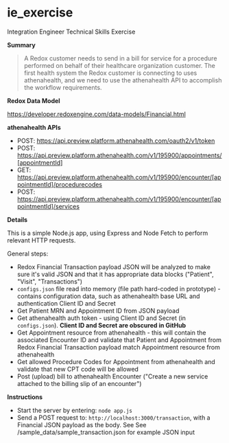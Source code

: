 # ie_exercise
Integration Engineer Technical Skills Exercise

**Summary**
>A Redox customer needs to send in a bill for service for a procedure performed on behalf of their healthcare organization customer. The first health system the Redox customer is connecting to uses athenahealth, and we need to use the athenahealth API to accomplish the workflow requirements.

**Redox Data Model**

https://developer.redoxengine.com/data-models/Financial.html

**athenahealth APIs**
- POST: https://api.preview.platform.athenahealth.com/oauth2/v1/token
- POST: https://api.preview.platform.athenahealth.com/v1/195900/appointments/[appointmentId]
- GET: https://api.preview.platform.athenahealth.com/v1/195900/encounter/[appointmentId]/procedurecodes
- POST: https://api.preview.platform.athenahealth.com/v1/195900/encounter/[appointmentId]/services

**Details**

This is a simple Node.js app, using Express and Node Fetch to perform relevant HTTP requests.

General steps:
- Redox Financial Transaction payload JSON will be analyzed to make sure it's valid JSON and that it has appropriate data blocks ("Patient", "Visit", "Transactions")
- `configs.json` file read into memory (file path hard-coded in prototype) - contains configuration data, such as athenahealth base URL and authentication Client ID and Secret
- Get Patient MRN and Appointment ID from JSON payload
- Get athenahealth auth token - using Client ID and Secret (in `configs.json`). **Client ID and Secret are obscured in GitHub**
- Get Appointment resource from athenahealth - this will contain the associated Encounter ID and validate that Patient and Appointment from Redox Financial Transaction payload match Appointment resource from athenahealth
- Get allowed Procedure Codes for Appointment from athenahealth and validate that new CPT code will be allowed
- Post (upload) bill to athenahealth Encounter ("Create a new service attached to the billing slip of an encounter")

**Instructions**
- Start the server by entering: `node app.js`
- Send a POST request to: `http://localhost:3000/transaction`, with a Financial JSON payload as the body. See See /sample_data/sample_transaction.json for example JSON input
